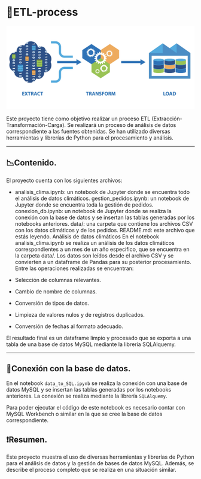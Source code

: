 # 🔀**ETL-process**

![portada](https://github.com/dapafer/ETL-process/blob/main/images/ETL_process.png)

Este proyecto tiene como objetivo realizar un proceso ETL (Extracción-Transformación-Carga). Se realizará un proceso de análisis de datos correspondiente a las fuentes obtenidas. Se han utilizado diversas herramientas y librerías de Python para el procesamiento y análisis.

---
## 📉**Contenido.**
El proyecto cuenta con los siguientes archivos:

- analisis_clima.ipynb: un notebook de Jupyter donde se encuentra todo el análisis de datos climáticos.
gestion_pedidos.ipynb: un notebook de Jupyter donde se encuentra toda la gestión de pedidos.
conexion_db.ipynb: un notebook de Jupyter donde se realiza la conexión con la base de datos y se insertan las tablas generadas por los notebooks anteriores.
data/: una carpeta que contiene los archivos CSV con los datos climáticos y de los pedidos.
README.md: este archivo que estás leyendo.
Análisis de datos climáticos
En el notebook analisis_clima.ipynb se realiza un análisis de los datos climáticos correspondientes a un mes de un año específico, que se encuentra en la carpeta data/. Los datos son leídos desde el archivo CSV y se convierten a un dataframe de Pandas para su posterior procesamiento. Entre las operaciones realizadas se encuentran:

- Selección de columnas relevantes.
- Cambio de nombre de columnas.
- Conversión de tipos de datos.
- Limpieza de valores nulos y de registros duplicados.
- Conversión de fechas al formato adecuado.

El resultado final es un dataframe limpio y procesado que se exporta a una tabla de una base de datos MySQL mediante la librería SQLAlquemy.

---
## 🔄**Conexión con la base de datos.**
En el notebook `data_to_SQL.ipynb` se realiza la conexión con una base de datos MySQL y se insertan las tablas generadas por los notebooks anteriores. La conexión se realiza mediante la librería `SQLAlquemy`.

Para poder ejecutar el código de este notebook es necesario contar con MySQL Workbench o similar en la que se cree la base de datos correspondiente.

## ❗️**Resumen.**
Este proyecto muestra el uso de diversas herramientas y librerías de Python para el análisis de datos y la gestión de bases de datos MySQL. Además, se describe el proceso completo que se realiza en una situación similar.
